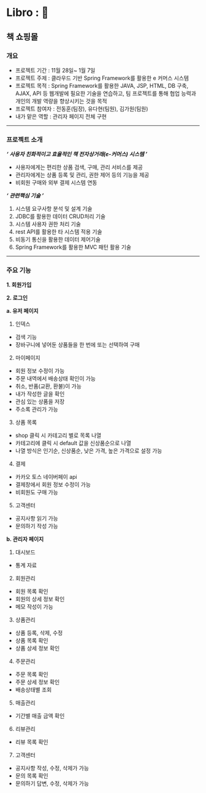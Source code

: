 # Libro : 📖
## 책 쇼핑몰
### 개요
- 프로젝트 기간 : 11월 28일~ 1월 7일
- 프로젝트 주제 : 클라우드 기반 Spring Framework를 활용한 e 커머스 시스템
- 프로젝트 목적 : Spring Framework를 활용한 JAVA, JSP, HTML, DB 구축, AJAX, API 등 웹개발에 필요한 기술을 연습하고, 팀 프로젝트를 통해 협업 능력과 개인의 개발 역량을 향상시키는 것을 목적
- 프로젝트 참여자 : 전동훈(팀장), 유다현(팀원), 김가원(팀원)
- 내가 맡은 역할 : 관리자 페이지 전체 구현
---
### 프로젝트 소개
_**‘ 사용자 친화적이고 효율적인 책 전자상거래(e-커머스) 시스템 ’**_
- 사용자에게는 편리한 상품 검색, 구매, 관리 서비스를 제공
- 관리자에게는 상품 등록 및 관리, 권한 제어 등의 기능을 제공
- 비회원 구매와 외부 결제 시스템 연동

  
_**‘ 관련핵심 기술 ’**_
  1. 시스템 요구사항 분석 및 설계 기술
  2. JDBC를 활용한 데이터 CRUD처리 기술
  3. 시스템 사용자 권한 처리 기술
  4. rest API를 활용한 타 시스템 적용 기술
  5. 비동기 통신을 활용한 데이터 제어기술
  6. Spring Framework를 활용한 MVC 패턴 활용 기술
---
### 주요 기능
**1. 회원가입**
  
**2. 로그인**

**a. 유저 페이지**

1) 인덱스
- 검색 기능
- 장바구니에 넣어둔 상품들을 한 번에 또는 선택하여 구매

2) 마이페이지
- 회원 정보 수정이 가능
- 주문 내역에서 배송상태 확인이 가능
- 취소, 반품(교환, 환불)이 가능
- 내가 작성한 글을 확인
- 관심 있는 상품을 저장
- 주소록 관리가 가능

3) 상품 목록
- shop 클릭 시 카테고리 별로 목록 나열
- 카테고리에 클릭 시 default 값을 신상품순으로 나열
- 나열 방식은 인기순, 신상품순, 낮은 가격, 높은 가격으로 설정 가능

4) 결제
- 카카오 토스 네이버페이 api
- 결제창에서 회원 정보 수정이 가능
- 비회원도 구매 가능

5) 고객센터
-  공지사항 읽기 가능
-  문의하기 작성 가능

**b. 관리자 페이지**

1) 대시보드
- 통계 자료

2) 회원관리
- 회원 목록 확인
- 회원의 상세 정보 확인
- 메모 작성이 가능

3) 상품관리
- 상품 등록, 삭제, 수정
- 상품 목록 확인
- 상품 상세 정보 확인

4) 주문관리
- 주문 목록 확인
- 주문 상세 정보 확인
- 배송상태별 조회

5) 매출관리
- 기간별 매출 금액 확인

6) 리뷰관리
- 리뷰 목록 확인

7) 고객센터
- 공지사항 작성, 수정, 삭제가 가능
- 문의 목록 확인
- 문의하기 답변, 수정, 삭제가 가능
